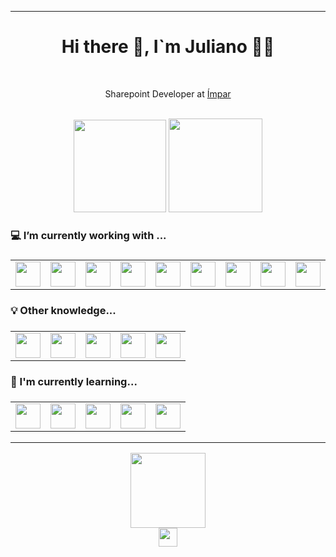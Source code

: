 <hr>
<div align="center">
  <h1>Hi there 👋, I`m Juliano 🧑‍💻</h1>
  </br>
  <p>Sharepoint Developer at <a href="https://impar.com.br/">Ímpar</a></p>
  </br>
  
  <img height="148rem" src="https://user-images.githubusercontent.com/45412979/188247119-44d5a798-1097-4960-ac68-b5f4fdd70e73.gif" />
  <img height="150rem" src="https://github-readme-stats.vercel.app/api/top-langs/?username=JulianoBaumel&layout=compact&hide_border=true&theme=vision-friendly-dark"/>
</div>


<h3>💻 I’m currently working with ...<h3>
<table>
  <tr>
    <td align="center"><img height="40rem" src="https://upload.wikimedia.org/wikipedia/commons/e/e1/Microsoft_Office_SharePoint_%282019%E2%80%93present%29.svg"/></td>
    <td align="center"><img height="40rem" src="https://powerapps.microsoft.com/images/application-logos/svg/powerapps.svg"/></td>
    <td align="center"><img height="40rem" src="https://powerapps.microsoft.com/images/application-logos/svg/powerautomate.svg"/></td>
    <td align="center"><img height="40rem" src="https://cdn.jsdelivr.net/gh/devicons/devicon/icons/react/react-original.svg" /></td>
    <td align="center"><img height="40rem" src="https://cdn.jsdelivr.net/gh/devicons/devicon/icons/typescript/typescript-plain.svg" /></td>
    <td align="center"><img height="40rem" src="https://cdn.jsdelivr.net/gh/devicons/devicon/icons/javascript/javascript-plain.svg"/></td>
    <td align="center"><img height="40rem" src="https://cdn.jsdelivr.net/gh/devicons/devicon/icons/nodejs/nodejs-original.svg" /></td>
    <td align="center"><img height="40rem" src="https://cdn.jsdelivr.net/gh/devicons/devicon/icons/css3/css3-plain.svg"/></td>
    <td align="center"><img height="40rem" src="https://cdn.jsdelivr.net/gh/devicons/devicon/icons/html5/html5-plain.svg"/></td>
    <td align="center"><img height="40rem" src="https://cdn.jsdelivr.net/gh/devicons/devicon/icons/git/git-original.svg"/></td>
    <td align="center"><img height="40rem" src="https://cdn.jsdelivr.net/gh/devicons/devicon/icons/npm/npm-original-wordmark.svg"/></td>
    <td align="center"><img height="40rem" src="https://cdn.jsdelivr.net/gh/devicons/devicon/icons/gulp/gulp-plain.svg"/></td>
    <td align="center"><img height="40rem" src="https://cdn.jsdelivr.net/gh/devicons/devicon/icons/sass/sass-original.svg"/></td>
  </tr>  
</table>
  
<h3>💡 Other knowledge...<h3>
<table>
  <tr>
    <td align="center"><img height="40rem" src="https://cdn.jsdelivr.net/gh/devicons/devicon/icons/jquery/jquery-original.svg"/></td>
    <td align="center"><img height="40rem" src="https://cdn.jsdelivr.net/gh/devicons/devicon/icons/bootstrap/bootstrap-plain.svg"/></td>
    <td align="center"><img height="40rem" src="https://leadsbridge.com/wp-content/themes/leadsbridge/img/integration-lg-logos/logo716.png"/></td>
    <td align="center"><img height="40rem" src="https://cdn.jsdelivr.net/gh/devicons/devicon/icons/tailwindcss/tailwindcss-plain.svg" /></td>
    <td align="center"><img height="40rem" src="https://cdn.jsdelivr.net/gh/devicons/devicon/icons/photoshop/photoshop-plain.svg"/></td>
  </tr>  
</table>
    
<h3>📖 I'm currently learning...<h3>
<table>
  <tr>
    <td align="center"><img height="40rem" src="https://cdn.jsdelivr.net/gh/devicons/devicon/icons/figma/figma-original.svg"/></td>
    <td align="center"><img height="40rem" src="https://cdn.jsdelivr.net/gh/devicons/devicon/icons/xd/xd-plain.svg"/></td>
    <td align="center"><img height="40rem" src="https://cdn.jsdelivr.net/gh/devicons/devicon/icons/mysql/mysql-original-wordmark.svg"/></td>
    <td align="center"><img height="40rem" src="https://cdn.jsdelivr.net/gh/devicons/devicon/icons/opengl/opengl-original.svg"/></td>
    <td align="center"><img height="40rem" src="https://cdn.jsdelivr.net/gh/devicons/devicon/icons/threejs/threejs-original.svg"/></td>
  </tr>
</table>

<hr>

<div align="center">
  <img height="120rem" src="https://user-images.githubusercontent.com/45412979/188284601-f4c4a693-351c-4104-8aef-1933fc358a12.gif"/>
  </br>
  <a href="https://www.linkedin.com/in/juliano-baumel/">
    <img height="30rem" src="https://camo.githubusercontent.com/a493f6833f99fb3c85788d6d9305e6b7a42b838e5ee5d138fd9a8214a7e77472/68747470733a2f2f696d672e736869656c64732e696f2f62616467652f6c696e6b6564696e2d2532333030373742352e7376673f267374796c653d666f722d7468652d6261646765266c6f676f3d6c696e6b6564696e266c6f676f436f6c6f723d7768697465" />
  </a>
</div>
  

